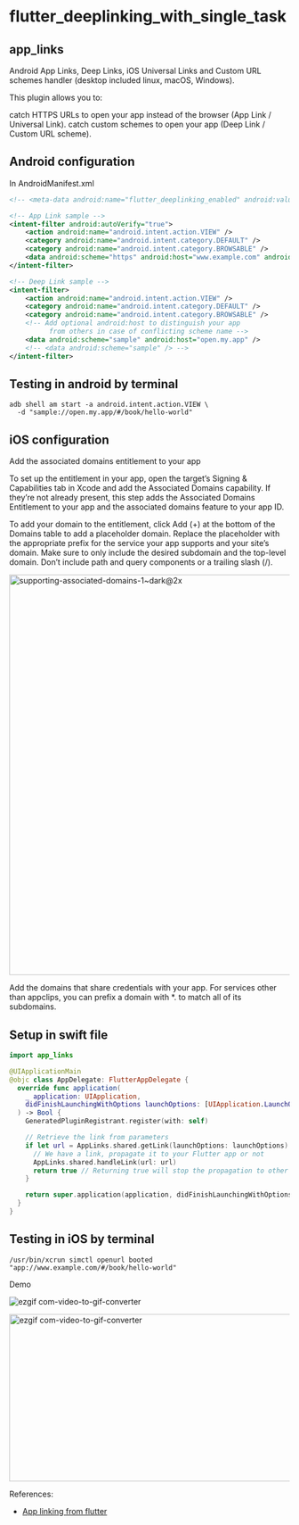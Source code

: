 # flutter_deeplinking_with_single_task

## app_links

Android App Links, Deep Links, iOS Universal Links and Custom URL schemes handler (desktop included linux, macOS, Windows).

This plugin allows you to:

catch HTTPS URLs to open your app instead of the browser (App Link / Universal Link).
catch custom schemes to open your app (Deep Link / Custom URL scheme).

## Android configuration
In AndroidManifest.xml

```xml
<!-- <meta-data android:name="flutter_deeplinking_enabled" android:value="true" /> -->

<!-- App Link sample -->
<intent-filter android:autoVerify="true">
    <action android:name="android.intent.action.VIEW" />
    <category android:name="android.intent.category.DEFAULT" />
    <category android:name="android.intent.category.BROWSABLE" />
    <data android:scheme="https" android:host="www.example.com" android:pathPrefix="/foo" />
</intent-filter>

<!-- Deep Link sample -->
<intent-filter>
    <action android:name="android.intent.action.VIEW" />
    <category android:name="android.intent.category.DEFAULT" />
    <category android:name="android.intent.category.BROWSABLE" />
    <!-- Add optional android:host to distinguish your app
          from others in case of conflicting scheme name -->
    <data android:scheme="sample" android:host="open.my.app" />
    <!-- <data android:scheme="sample" /> -->
</intent-filter>

```

## Testing in android by terminal

```
adb shell am start -a android.intent.action.VIEW \
  -d "sample://open.my.app/#/book/hello-world"
```

## iOS configuration

Add the associated domains entitlement to your app

To set up the entitlement in your app, open the target’s Signing & Capabilities tab in Xcode and add the Associated Domains capability. If they’re not already present, this step adds the Associated Domains Entitlement to your app and the associated domains feature to your app ID.

To add your domain to the entitlement, click Add (+) at the bottom of the Domains table to add a placeholder domain. Replace the placeholder with the appropriate prefix for the service your app supports and your site’s domain. Make sure to only include the desired subdomain and the top-level domain. Don’t include path and query components or a trailing slash (/).

<img width="718" alt="supporting-associated-domains-1~dark@2x" src="https://github.com/sumit-android-dev/flutter-deeplinking-with-single-task/assets/84369514/3b44fa07-0ebe-4199-b2f9-ea073800af22">

Add the domains that share credentials with your app. For services other than appclips, you can prefix a domain with *. to match all of its subdomains.

## Setup in swift file 

```swift
import app_links

@UIApplicationMain
@objc class AppDelegate: FlutterAppDelegate {
  override func application(
    _ application: UIApplication,
    didFinishLaunchingWithOptions launchOptions: [UIApplication.LaunchOptionsKey: Any]?
  ) -> Bool {
    GeneratedPluginRegistrant.register(with: self)

    // Retrieve the link from parameters
    if let url = AppLinks.shared.getLink(launchOptions: launchOptions) {
      // We have a link, propagate it to your Flutter app or not
      AppLinks.shared.handleLink(url: url)
      return true // Returning true will stop the propagation to other packages
    }

    return super.application(application, didFinishLaunchingWithOptions: launchOptions)
  }
}
```

## Testing in iOS by terminal

```
/usr/bin/xcrun simctl openurl booted "app://www.example.com/#/book/hello-world"
```

Demo

![ezgif com-video-to-gif-converter](https://github.com/sumit-android-dev/flutter-deeplinking-with-single-task/assets/84369514/4724bf4a-83f9-4a1f-9fcb-d3114b43231a)

<img src="https://github.com/sumit-android-dev/flutter-deeplinking-with-single-task/assets/84369514/4724bf4a-83f9-4a1f-9fcb-d3114b43231a" height="300" width="700" alt="ezgif com-video-to-gif-converter" />


References:

- [App linking from flutter](https://pub.dev/packages/app_links)

